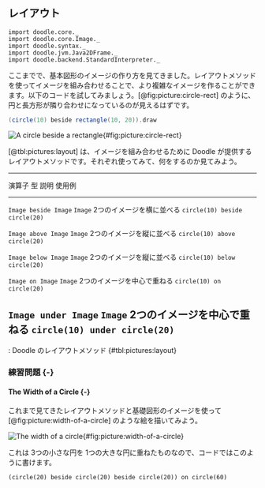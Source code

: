 ## レイアウト

```tut:invisible
import doodle.core._
import doodle.core.Image._
import doodle.syntax._
import doodle.jvm.Java2DFrame._
import doodle.backend.StandardInterpreter._
```

ここまでで、基本図形のイメージの作り方を見てきました。レイアウトメソッドを使ってイメージを組み合わせることで、より複雑なイメージを作ることができます。以下のコードを試してみましょう。[@fig:picture:circle-rect] のように、円と長方形が隣り合わせになっているのが見えるはずです。

~~~ scala
(circle(10) beside rectangle(10, 20)).draw
~~~

![A circle beside a rectangle](src/pages/pictures/circle-beside-rectangle.pdf+svg){#fig:picture:circle-rect}

[@tbl:pictures:layout] は、イメージを組み合わせるために Doodle が提供するレイアウトメソッドです。それぞれ使ってみて、何をするのか見てみよう。

----------------------------------------------------------------------------------------
演算子                 型      説明                        使用例
--------------------- ------- -------------------------- -------------------------------
`Image beside Image`  `Image` 2つのイメージを横に並べる     `circle(10) beside circle(20)`

`Image above Image`   `Image` 2つのイメージを縦に並べる     `circle(10) above circle(20)`

`Image below Image`   `Image` 2つのイメージを縦に並べる     `circle(10) below circle(20)`

`Image on Image`      `Image` 2つのイメージを中心で重ねる   `circle(10) on circle(20)`

`Image under Image`   `Image` 2つのイメージを中心で重ねる   `circle(10) under circle(20)`
----------------------------------------------------------------------------------------

: Doodle のレイアウトメソッド {#tbl:pictures:layout}

### 練習問題 {-}

#### The Width of a Circle {-}

これまで見てきたレイアウトメソッドと基礎図形のイメージを使って [@fig:picture:width-of-a-circle] のような絵を描いてみよう。

![The width of a circle](src/pages/pictures/width-of-a-circle.pdf+svg){#fig:picture:width-of-a-circle}

<div class="solution">
これは 3つの小さな円を 1つの大きな円に重ねたものなので、コードではこのように書けます。

```tut:book
(circle(20) beside circle(20) beside circle(20)) on circle(60)
```
</div>
